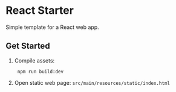 # React Starter

Simple template for a React web app.

## Get Started
1. Compile assets:

        npm run build:dev

2. Open static web page: `src/main/resources/static/index.html`
